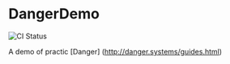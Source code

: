 # DangerDemo

![CI Status](https://travis-ci.org/devSC/DangerDemo.svg?branch=master)

A demo of practic [Danger] (http://danger.systems/guides.html)
